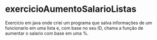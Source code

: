 # exercicioAumentoSalarioListas
Exercicio em java onde criei um programa que salva informações de um funcionario em uma lista e, com base no seu ID, chama a função de aumentar o salario com base em uma %.
